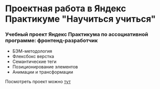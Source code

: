 # Проектная работа в Яндекс Практикуме "Научиться учиться"

### Учебный проект Яндекс Практикума по ассоциативной программе: фронтенд-разработчик

* БЭМ-методология
* Флексбокс верстка
* Семантические теги
* Позиционирование элементов
* Анимации и трансформации

Посмотреть проект можно [тут]([https://cujjjodoesntexist.github.io/learn-how-to-learn/](https://cujjjodoesntexist.github.io/Learn-to-learn-practicum.yandex/))
